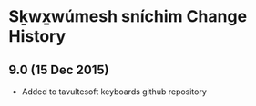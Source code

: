 Sḵwx̱wúmesh sníchim Change History
============================

9.0 (15 Dec 2015)
-----------------

* Added to tavultesoft keyboards github repository
